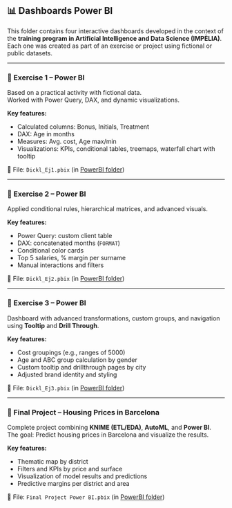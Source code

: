 ## 📊 Dashboards Power BI

This folder contains four interactive dashboards developed in the context of the **training program in Artificial Intelligence and Data Science (IMPÈLIA)**.  
Each one was created as part of an exercise or project using fictional or public datasets.

---

### 🔷 Exercise 1 – Power BI

Based on a practical activity with fictional data.  
Worked with Power Query, DAX, and dynamic visualizations.

**Key features:**
- Calculated columns: Bonus, Initials, Treatment
- DAX: Age in months
- Measures: Avg. cost, Age max/min
- Visualizations: KPIs, conditional tables, treemaps, waterfall chart with tooltip

📁 File: `Dickl_Ej1.pbix` (in [PowerBI folder](https://github.com/SqueezeU/Portfolio-AI-DS/tree/main/PowerBI))

---

### 🔷 Exercise 2 – Power BI

Applied conditional rules, hierarchical matrices, and advanced visuals.

**Key features:**
- Power Query: custom client table  
- DAX: concatenated months (`FORMAT`)
- Conditional color cards  
- Top 5 salaries, % margin per surname  
- Manual interactions and filters

📁 File: `Dickl_Ej2.pbix` (in [PowerBI folder](https://github.com/SqueezeU/Portfolio-AI-DS/tree/main/PowerBI))

---

### 🔷 Exercise 3 – Power BI

Dashboard with advanced transformations, custom groups, and navigation using **Tooltip** and **Drill Through**.

**Key features:**
- Cost groupings (e.g., ranges of 5000)  
- Age and ABC group calculation by gender  
- Custom tooltip and drillthrough pages by city  
- Adjusted brand identity and styling

📁 File: `Dickl_Ej3.pbix` (in [PowerBI folder](https://github.com/SqueezeU/Portfolio-AI-DS/tree/main/PowerBI))

---

### 🏁 Final Project – Housing Prices in Barcelona

Complete project combining **KNIME (ETL/EDA)**, **AutoML**, and **Power BI**.  
The goal: Predict housing prices in Barcelona and visualize the results.

**Key features:**
- Thematic map by district  
- Filters and KPIs by price and surface  
- Visualization of model results and predictions  
- Predictive margins per district and area

📁 File: `Final Project Power BI.pbix` (in [PowerBI folder](https://github.com/SqueezeU/Portfolio-AI-DS/tree/main/PowerBI))

